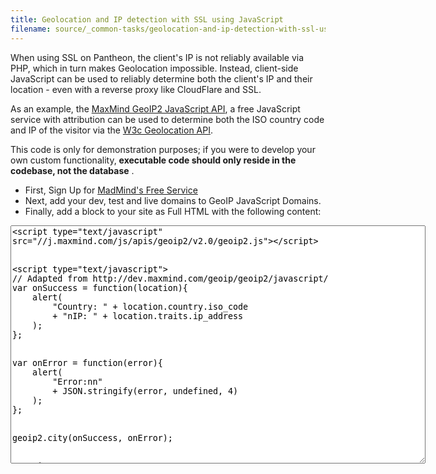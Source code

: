 ```yaml
---
title: Geolocation and IP detection with SSL using JavaScript
filename: source/_common-tasks/geolocation-and-ip-detection-with-ssl-using-javascript.md
---
```


When using SSL on Pantheon, the client's IP is not reliably available via PHP, which in turn makes Geolocation impossible. Instead, client-side JavaScript can be used to reliably determine both the client's IP and their location - even with a reverse proxy like CloudFlare and SSL.

As an example, the [MaxMind GeoIP2 JavaScript API](http://www.maxmind.com/en/javascript), a free JavaScript service with attribution can be used to determine both the ISO country code and IP of the visitor via the [W3c Geolocation API](http://dev.w3.org/geo/api/spec-source.html).

This code is only for demonstration purposes; if you were to develop your own custom functionality, **executable code should only reside in the codebase, not the database** .

- First, Sign Up for [MadMind's Free Service](http://www.maxmind.com/en/javascript)
- Next, add your dev, test and live domains to GeoIP JavaScript Domains.
- Finally, add a block to your site as Full HTML with the following content:  
<textarea cols="80" rows="25">&lt;script type="text/javascript" src="//j.maxmind.com/js/apis/geoip2/v2.0/geoip2.js"&gt;&lt;/script&gt;


&lt;script type="text/javascript"&gt;
// Adapted from http://dev.maxmind.com/geoip/geoip2/javascript/
var onSuccess = function(location){
    alert(
        "Country: " + location.country.iso_code
        + "nIP: " + location.traits.ip_address
    );
};


var onError = function(error){
    alert(
        "Error:nn"
        + JSON.stringify(error, undefined, 4)
    );
};


geoip2.city(onSuccess, onError);


&lt;/script&gt;
This website uses &lt;a href="http://www.maxmind.com/en/javascript"&gt;GeoIP2 JavaScript from MaxMind&lt;/a&gt;.</textarea>
